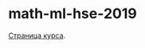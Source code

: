 # math-ml-hse-2019
[Страница курса](http://wiki.cs.hse.ru/%D0%9C%D0%B0%D1%88%D0%B8%D0%BD%D0%BD%D0%BE%D0%B5_%D0%BE%D0%B1%D1%83%D1%87%D0%B5%D0%BD%D0%B8%D0%B5_%D0%BD%D0%B0_%D0%BC%D0%B0%D1%82%D1%84%D0%B0%D0%BA%D0%B5_2020).
